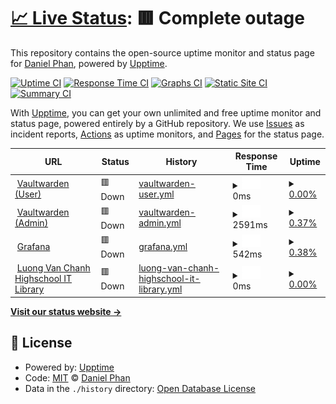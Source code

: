 # [📈 Live Status](https://danielphan2003.github.io/unlasting): <!--live status--> **🟥 Complete outage**

This repository contains the open-source uptime monitor and status page for [Daniel Phan](danphan.netlify.com), powered by [Upptime](https://github.com/upptime/upptime).

[![Uptime CI](https://github.com/danielphan2003/unlasting/workflows/Uptime%20CI/badge.svg)](https://github.com/danielphan2003/unlasting/actions?query=workflow%3A%22Uptime+CI%22)
[![Response Time CI](https://github.com/danielphan2003/unlasting/workflows/Response%20Time%20CI/badge.svg)](https://github.com/danielphan2003/unlasting/actions?query=workflow%3A%22Response+Time+CI%22)
[![Graphs CI](https://github.com/danielphan2003/unlasting/workflows/Graphs%20CI/badge.svg)](https://github.com/danielphan2003/unlasting/actions?query=workflow%3A%22Graphs+CI%22)
[![Static Site CI](https://github.com/danielphan2003/unlasting/workflows/Static%20Site%20CI/badge.svg)](https://github.com/danielphan2003/unlasting/actions?query=workflow%3A%22Static+Site+CI%22)
[![Summary CI](https://github.com/danielphan2003/unlasting/workflows/Summary%20CI/badge.svg)](https://github.com/danielphan2003/unlasting/actions?query=workflow%3A%22Summary+CI%22)

With [Upptime](https://upptime.js.org), you can get your own unlimited and free uptime monitor and status page, powered entirely by a GitHub repository. We use [Issues](https://github.com/danielphan2003/unlasting/issues) as incident reports, [Actions](https://github.com/danielphan2003/unlasting/actions) as uptime monitors, and [Pages](https://danielphan2003.github.io/unlasting) for the status page.

<!--start: status pages-->
<!-- This summary is generated by Upptime (https://github.com/upptime/upptime) -->
<!-- Do not edit this manually, your changes will be overwritten -->
<!-- prettier-ignore -->
| URL | Status | History | Response Time | Uptime |
| --- | ------ | ------- | ------------- | ------ |
| <img alt="" src="https://favicons.githubusercontent.com/vault.pik2.duckdns.org" height="13"> [Vaultwarden (User)](https://vault.pik2.duckdns.org) | 🟥 Down | [vaultwarden-user.yml](https://github.com/danielphan2003/unlasting/commits/HEAD/history/vaultwarden-user.yml) | <details><summary><img alt="Response time graph" src="./graphs/vaultwarden-user/response-time-week.png" height="20"> 0ms</summary><br><a href="https://danielphan2003.github.io/unlasting/history/vaultwarden-user"><img alt="Response time 0" src="https://img.shields.io/endpoint?url=https%3A%2F%2Fraw.githubusercontent.com%2Fdanielphan2003%2Funlasting%2FHEAD%2Fapi%2Fvaultwarden-user%2Fresponse-time.json"></a><br><a href="https://danielphan2003.github.io/unlasting/history/vaultwarden-user"><img alt="24-hour response time 0" src="https://img.shields.io/endpoint?url=https%3A%2F%2Fraw.githubusercontent.com%2Fdanielphan2003%2Funlasting%2FHEAD%2Fapi%2Fvaultwarden-user%2Fresponse-time-day.json"></a><br><a href="https://danielphan2003.github.io/unlasting/history/vaultwarden-user"><img alt="7-day response time 0" src="https://img.shields.io/endpoint?url=https%3A%2F%2Fraw.githubusercontent.com%2Fdanielphan2003%2Funlasting%2FHEAD%2Fapi%2Fvaultwarden-user%2Fresponse-time-week.json"></a><br><a href="https://danielphan2003.github.io/unlasting/history/vaultwarden-user"><img alt="30-day response time 0" src="https://img.shields.io/endpoint?url=https%3A%2F%2Fraw.githubusercontent.com%2Fdanielphan2003%2Funlasting%2FHEAD%2Fapi%2Fvaultwarden-user%2Fresponse-time-month.json"></a><br><a href="https://danielphan2003.github.io/unlasting/history/vaultwarden-user"><img alt="1-year response time 0" src="https://img.shields.io/endpoint?url=https%3A%2F%2Fraw.githubusercontent.com%2Fdanielphan2003%2Funlasting%2FHEAD%2Fapi%2Fvaultwarden-user%2Fresponse-time-year.json"></a></details> | <details><summary><a href="https://danielphan2003.github.io/unlasting/history/vaultwarden-user">0.00%</a></summary><a href="https://danielphan2003.github.io/unlasting/history/vaultwarden-user"><img alt="All-time uptime 0.00%" src="https://img.shields.io/endpoint?url=https%3A%2F%2Fraw.githubusercontent.com%2Fdanielphan2003%2Funlasting%2FHEAD%2Fapi%2Fvaultwarden-user%2Fuptime.json"></a><br><a href="https://danielphan2003.github.io/unlasting/history/vaultwarden-user"><img alt="24-hour uptime 0.00%" src="https://img.shields.io/endpoint?url=https%3A%2F%2Fraw.githubusercontent.com%2Fdanielphan2003%2Funlasting%2FHEAD%2Fapi%2Fvaultwarden-user%2Fuptime-day.json"></a><br><a href="https://danielphan2003.github.io/unlasting/history/vaultwarden-user"><img alt="7-day uptime 0.00%" src="https://img.shields.io/endpoint?url=https%3A%2F%2Fraw.githubusercontent.com%2Fdanielphan2003%2Funlasting%2FHEAD%2Fapi%2Fvaultwarden-user%2Fuptime-week.json"></a><br><a href="https://danielphan2003.github.io/unlasting/history/vaultwarden-user"><img alt="30-day uptime 1.38%" src="https://img.shields.io/endpoint?url=https%3A%2F%2Fraw.githubusercontent.com%2Fdanielphan2003%2Funlasting%2FHEAD%2Fapi%2Fvaultwarden-user%2Fuptime-month.json"></a><br><a href="https://danielphan2003.github.io/unlasting/history/vaultwarden-user"><img alt="1-year uptime 0.00%" src="https://img.shields.io/endpoint?url=https%3A%2F%2Fraw.githubusercontent.com%2Fdanielphan2003%2Funlasting%2FHEAD%2Fapi%2Fvaultwarden-user%2Fuptime-year.json"></a></details>
| <img alt="" src="https://favicons.githubusercontent.com/pik2.penguin-major.ts.net" height="13"> [Vaultwarden (Admin)](https://pik2.penguin-major.ts.net/vault/admin) | 🟥 Down | [vaultwarden-admin.yml](https://github.com/danielphan2003/unlasting/commits/HEAD/history/vaultwarden-admin.yml) | <details><summary><img alt="Response time graph" src="./graphs/vaultwarden-admin/response-time-week.png" height="20"> 2591ms</summary><br><a href="https://danielphan2003.github.io/unlasting/history/vaultwarden-admin"><img alt="Response time 2591" src="https://img.shields.io/endpoint?url=https%3A%2F%2Fraw.githubusercontent.com%2Fdanielphan2003%2Funlasting%2FHEAD%2Fapi%2Fvaultwarden-admin%2Fresponse-time.json"></a><br><a href="https://danielphan2003.github.io/unlasting/history/vaultwarden-admin"><img alt="24-hour response time 2591" src="https://img.shields.io/endpoint?url=https%3A%2F%2Fraw.githubusercontent.com%2Fdanielphan2003%2Funlasting%2FHEAD%2Fapi%2Fvaultwarden-admin%2Fresponse-time-day.json"></a><br><a href="https://danielphan2003.github.io/unlasting/history/vaultwarden-admin"><img alt="7-day response time 2591" src="https://img.shields.io/endpoint?url=https%3A%2F%2Fraw.githubusercontent.com%2Fdanielphan2003%2Funlasting%2FHEAD%2Fapi%2Fvaultwarden-admin%2Fresponse-time-week.json"></a><br><a href="https://danielphan2003.github.io/unlasting/history/vaultwarden-admin"><img alt="30-day response time 2591" src="https://img.shields.io/endpoint?url=https%3A%2F%2Fraw.githubusercontent.com%2Fdanielphan2003%2Funlasting%2FHEAD%2Fapi%2Fvaultwarden-admin%2Fresponse-time-month.json"></a><br><a href="https://danielphan2003.github.io/unlasting/history/vaultwarden-admin"><img alt="1-year response time 2591" src="https://img.shields.io/endpoint?url=https%3A%2F%2Fraw.githubusercontent.com%2Fdanielphan2003%2Funlasting%2FHEAD%2Fapi%2Fvaultwarden-admin%2Fresponse-time-year.json"></a></details> | <details><summary><a href="https://danielphan2003.github.io/unlasting/history/vaultwarden-admin">0.37%</a></summary><a href="https://danielphan2003.github.io/unlasting/history/vaultwarden-admin"><img alt="All-time uptime 0.01%" src="https://img.shields.io/endpoint?url=https%3A%2F%2Fraw.githubusercontent.com%2Fdanielphan2003%2Funlasting%2FHEAD%2Fapi%2Fvaultwarden-admin%2Fuptime.json"></a><br><a href="https://danielphan2003.github.io/unlasting/history/vaultwarden-admin"><img alt="24-hour uptime 2.61%" src="https://img.shields.io/endpoint?url=https%3A%2F%2Fraw.githubusercontent.com%2Fdanielphan2003%2Funlasting%2FHEAD%2Fapi%2Fvaultwarden-admin%2Fuptime-day.json"></a><br><a href="https://danielphan2003.github.io/unlasting/history/vaultwarden-admin"><img alt="7-day uptime 0.37%" src="https://img.shields.io/endpoint?url=https%3A%2F%2Fraw.githubusercontent.com%2Fdanielphan2003%2Funlasting%2FHEAD%2Fapi%2Fvaultwarden-admin%2Fuptime-week.json"></a><br><a href="https://danielphan2003.github.io/unlasting/history/vaultwarden-admin"><img alt="30-day uptime 1.47%" src="https://img.shields.io/endpoint?url=https%3A%2F%2Fraw.githubusercontent.com%2Fdanielphan2003%2Funlasting%2FHEAD%2Fapi%2Fvaultwarden-admin%2Fuptime-month.json"></a><br><a href="https://danielphan2003.github.io/unlasting/history/vaultwarden-admin"><img alt="1-year uptime 0.01%" src="https://img.shields.io/endpoint?url=https%3A%2F%2Fraw.githubusercontent.com%2Fdanielphan2003%2Funlasting%2FHEAD%2Fapi%2Fvaultwarden-admin%2Fuptime-year.json"></a></details>
| <img alt="" src="https://favicons.githubusercontent.com/pik2.penguin-major.ts.net" height="13"> [Grafana](https://pik2.penguin-major.ts.net/grafana) | 🟥 Down | [grafana.yml](https://github.com/danielphan2003/unlasting/commits/HEAD/history/grafana.yml) | <details><summary><img alt="Response time graph" src="./graphs/grafana/response-time-week.png" height="20"> 542ms</summary><br><a href="https://danielphan2003.github.io/unlasting/history/grafana"><img alt="Response time 542" src="https://img.shields.io/endpoint?url=https%3A%2F%2Fraw.githubusercontent.com%2Fdanielphan2003%2Funlasting%2FHEAD%2Fapi%2Fgrafana%2Fresponse-time.json"></a><br><a href="https://danielphan2003.github.io/unlasting/history/grafana"><img alt="24-hour response time 542" src="https://img.shields.io/endpoint?url=https%3A%2F%2Fraw.githubusercontent.com%2Fdanielphan2003%2Funlasting%2FHEAD%2Fapi%2Fgrafana%2Fresponse-time-day.json"></a><br><a href="https://danielphan2003.github.io/unlasting/history/grafana"><img alt="7-day response time 542" src="https://img.shields.io/endpoint?url=https%3A%2F%2Fraw.githubusercontent.com%2Fdanielphan2003%2Funlasting%2FHEAD%2Fapi%2Fgrafana%2Fresponse-time-week.json"></a><br><a href="https://danielphan2003.github.io/unlasting/history/grafana"><img alt="30-day response time 542" src="https://img.shields.io/endpoint?url=https%3A%2F%2Fraw.githubusercontent.com%2Fdanielphan2003%2Funlasting%2FHEAD%2Fapi%2Fgrafana%2Fresponse-time-month.json"></a><br><a href="https://danielphan2003.github.io/unlasting/history/grafana"><img alt="1-year response time 542" src="https://img.shields.io/endpoint?url=https%3A%2F%2Fraw.githubusercontent.com%2Fdanielphan2003%2Funlasting%2FHEAD%2Fapi%2Fgrafana%2Fresponse-time-year.json"></a></details> | <details><summary><a href="https://danielphan2003.github.io/unlasting/history/grafana">0.38%</a></summary><a href="https://danielphan2003.github.io/unlasting/history/grafana"><img alt="All-time uptime 0.01%" src="https://img.shields.io/endpoint?url=https%3A%2F%2Fraw.githubusercontent.com%2Fdanielphan2003%2Funlasting%2FHEAD%2Fapi%2Fgrafana%2Fuptime.json"></a><br><a href="https://danielphan2003.github.io/unlasting/history/grafana"><img alt="24-hour uptime 2.64%" src="https://img.shields.io/endpoint?url=https%3A%2F%2Fraw.githubusercontent.com%2Fdanielphan2003%2Funlasting%2FHEAD%2Fapi%2Fgrafana%2Fuptime-day.json"></a><br><a href="https://danielphan2003.github.io/unlasting/history/grafana"><img alt="7-day uptime 0.38%" src="https://img.shields.io/endpoint?url=https%3A%2F%2Fraw.githubusercontent.com%2Fdanielphan2003%2Funlasting%2FHEAD%2Fapi%2Fgrafana%2Fuptime-week.json"></a><br><a href="https://danielphan2003.github.io/unlasting/history/grafana"><img alt="30-day uptime 1.47%" src="https://img.shields.io/endpoint?url=https%3A%2F%2Fraw.githubusercontent.com%2Fdanielphan2003%2Funlasting%2FHEAD%2Fapi%2Fgrafana%2Fuptime-month.json"></a><br><a href="https://danielphan2003.github.io/unlasting/history/grafana"><img alt="1-year uptime 0.01%" src="https://img.shields.io/endpoint?url=https%3A%2F%2Fraw.githubusercontent.com%2Fdanielphan2003%2Funlasting%2FHEAD%2Fapi%2Fgrafana%2Fuptime-year.json"></a></details>
| <img alt="" src="https://favicons.githubusercontent.com/lvc-it-lib.pik2.duckdns.org" height="13"> [Luong Van Chanh Highschool IT Library](https://lvc-it-lib.pik2.duckdns.org) | 🟥 Down | [luong-van-chanh-highschool-it-library.yml](https://github.com/danielphan2003/unlasting/commits/HEAD/history/luong-van-chanh-highschool-it-library.yml) | <details><summary><img alt="Response time graph" src="./graphs/luong-van-chanh-highschool-it-library/response-time-week.png" height="20"> 0ms</summary><br><a href="https://danielphan2003.github.io/unlasting/history/luong-van-chanh-highschool-it-library"><img alt="Response time 0" src="https://img.shields.io/endpoint?url=https%3A%2F%2Fraw.githubusercontent.com%2Fdanielphan2003%2Funlasting%2FHEAD%2Fapi%2Fluong-van-chanh-highschool-it-library%2Fresponse-time.json"></a><br><a href="https://danielphan2003.github.io/unlasting/history/luong-van-chanh-highschool-it-library"><img alt="24-hour response time 0" src="https://img.shields.io/endpoint?url=https%3A%2F%2Fraw.githubusercontent.com%2Fdanielphan2003%2Funlasting%2FHEAD%2Fapi%2Fluong-van-chanh-highschool-it-library%2Fresponse-time-day.json"></a><br><a href="https://danielphan2003.github.io/unlasting/history/luong-van-chanh-highschool-it-library"><img alt="7-day response time 0" src="https://img.shields.io/endpoint?url=https%3A%2F%2Fraw.githubusercontent.com%2Fdanielphan2003%2Funlasting%2FHEAD%2Fapi%2Fluong-van-chanh-highschool-it-library%2Fresponse-time-week.json"></a><br><a href="https://danielphan2003.github.io/unlasting/history/luong-van-chanh-highschool-it-library"><img alt="30-day response time 0" src="https://img.shields.io/endpoint?url=https%3A%2F%2Fraw.githubusercontent.com%2Fdanielphan2003%2Funlasting%2FHEAD%2Fapi%2Fluong-van-chanh-highschool-it-library%2Fresponse-time-month.json"></a><br><a href="https://danielphan2003.github.io/unlasting/history/luong-van-chanh-highschool-it-library"><img alt="1-year response time 0" src="https://img.shields.io/endpoint?url=https%3A%2F%2Fraw.githubusercontent.com%2Fdanielphan2003%2Funlasting%2FHEAD%2Fapi%2Fluong-van-chanh-highschool-it-library%2Fresponse-time-year.json"></a></details> | <details><summary><a href="https://danielphan2003.github.io/unlasting/history/luong-van-chanh-highschool-it-library">0.00%</a></summary><a href="https://danielphan2003.github.io/unlasting/history/luong-van-chanh-highschool-it-library"><img alt="All-time uptime 0.00%" src="https://img.shields.io/endpoint?url=https%3A%2F%2Fraw.githubusercontent.com%2Fdanielphan2003%2Funlasting%2FHEAD%2Fapi%2Fluong-van-chanh-highschool-it-library%2Fuptime.json"></a><br><a href="https://danielphan2003.github.io/unlasting/history/luong-van-chanh-highschool-it-library"><img alt="24-hour uptime 0.00%" src="https://img.shields.io/endpoint?url=https%3A%2F%2Fraw.githubusercontent.com%2Fdanielphan2003%2Funlasting%2FHEAD%2Fapi%2Fluong-van-chanh-highschool-it-library%2Fuptime-day.json"></a><br><a href="https://danielphan2003.github.io/unlasting/history/luong-van-chanh-highschool-it-library"><img alt="7-day uptime 0.00%" src="https://img.shields.io/endpoint?url=https%3A%2F%2Fraw.githubusercontent.com%2Fdanielphan2003%2Funlasting%2FHEAD%2Fapi%2Fluong-van-chanh-highschool-it-library%2Fuptime-week.json"></a><br><a href="https://danielphan2003.github.io/unlasting/history/luong-van-chanh-highschool-it-library"><img alt="30-day uptime 1.38%" src="https://img.shields.io/endpoint?url=https%3A%2F%2Fraw.githubusercontent.com%2Fdanielphan2003%2Funlasting%2FHEAD%2Fapi%2Fluong-van-chanh-highschool-it-library%2Fuptime-month.json"></a><br><a href="https://danielphan2003.github.io/unlasting/history/luong-van-chanh-highschool-it-library"><img alt="1-year uptime 0.00%" src="https://img.shields.io/endpoint?url=https%3A%2F%2Fraw.githubusercontent.com%2Fdanielphan2003%2Funlasting%2FHEAD%2Fapi%2Fluong-van-chanh-highschool-it-library%2Fuptime-year.json"></a></details>

<!--end: status pages-->

[**Visit our status website →**](https://danielphan2003.github.io/unlasting)

## 📄 License

- Powered by: [Upptime](https://github.com/upptime/upptime)
- Code: [MIT](./LICENSE) © [Daniel Phan](danphan.netlify.com)
- Data in the `./history` directory: [Open Database License](https://opendatacommons.org/licenses/odbl/1-0/)
